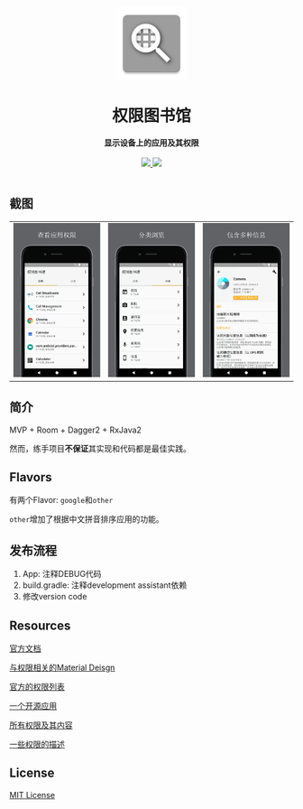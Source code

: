 <div align="center">
  <img src="https://github.com/DeweyReed/PermissionLibrary/blob/master/art/app_icon.png?raw=true" height="128" />
</div>

<h1 align="center">权限图书馆</h1>

<div align="center">
  <strong>显示设备上的应用及其权限</strong>
</div>
</br>
<div align="center">
    <a href="https://github.com/DeweyReed/PermissionLibrary/releases">
        <img src="https://img.shields.io/badge/Download-Github-green.svg"/>
    </a>
    <a href="https://www.coolapk.com/apk/162565">
        <img src="https://img.shields.io/badge/Download-CoolApk-green.svg"/>
    </a>
    </br>
</div>
</br>

## 截图

||||
|:-:|:-:|:-:|
|![screenshot1](https://github.com/DeweyReed/PermissionLibrary/blob/master/art/screenshot_4.webp?raw=true)|![screenshot2](https://github.com/DeweyReed/PermissionLibrary/blob/master/art/screenshot_5.webp?raw=true)|![screenshot3](https://github.com/DeweyReed/PermissionLibrary/blob/master/art/screenshot_6.webp?raw=true)|

## 简介

MVP + Room + Dagger2 + RxJava2

然而，练手项目**不保证**其实现和代码都是最佳实践。

## Flavors

有两个Flavor: `google`和`other`

`other`增加了根据中文拼音排序应用的功能。

## 发布流程

1. App: 注释DEBUG代码
1. build.gradle: 注释development assistant依赖
1. 修改version code

## Resources

[官方文档](https://developer.android.com/guide/topics/permissions/index.html)

[与权限相关的Material Deisgn](https://material.io/guidelines/patterns/permissions.html)

[官方的权限列表](https://developer.android.com/reference/android/Manifest.permission.html)

[一个开源应用](https://code.google.com/archive/p/android-permission-explorer/)

[所有权限及其内容](https://github.com/aosp-mirror/platform_frameworks_base/blob/master/core/res/AndroidManifest.xml)

[一些权限的描述](http://androidpermissions.com/)

## License

[MIT License](https://github.com/DeweyReed/PermissionLibrary/blob/master/LICENSE)